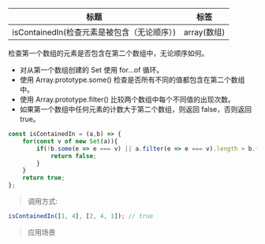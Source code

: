 |  标题   | 标签  |
|  ----  | ----  |
| isContainedIn(检查元素是被包含（无论顺序）) | array(数组) |

检查第一个数组的元素是否包含在第二个数组中，无论顺序如何。

* 对从第一个数组创建的 Set 使用 for...of 循环。
* 使用 Array.prototype.some() 检查是否所有不同的值都包含在第二个数组中。
* 使用 Array.prototype.filter() 比较两个数组中每个不同值的出现次数。
* 如果第一个数组中任何元素的计数大于第二个数组，则返回 false，否则返回 true。

```js
const isContainedIn = (a,b) => {
    for(const v of new Set(a)){
        if(!b.some(e => e === v) || a.filter(e => e === v).length > b.filter(e => e === v).length){
            return false;
        }
    }
    return true;
};
```

> 调用方式:

```js
isContainedIn([1, 4], [2, 4, 1]); // true
```

> 应用场景









